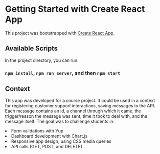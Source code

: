 # Getting Started with Create React App

This project was bootstrapped with [Create React App](https://github.com/facebook/create-react-app).

## Available Scripts

In the project directory, you can run:

### `npm install`, `npm run server`, and then `npm start`

## Context

This app was developed for a course project. It could be used in a context for registering customer support interactions, saving messages to the API. Each message contains an id, a channel through which it came, the trigger/reason the message was sent, time it took to deal with, and the message itself. The goal was to challenge students in:
<li> Form validations with Yup </li>
<li> Dashboard development with Chart.js </li>
<li> Responsive app design, using CSS media queries </li>
<li> API calls (GET, POST, and DELETE) </li>
